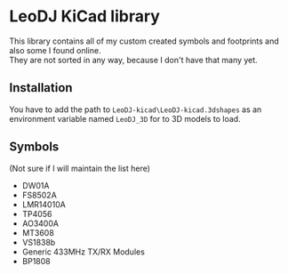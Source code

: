 # LeoDJ KiCad library

This library contains all of my custom created symbols and footprints and also some I found online.  
They are not sorted in any way, because I don't have that many yet.

## Installation
You have to add the path to `LeoDJ-kicad\LeoDJ-kicad.3dshapes` as an environment variable named `LeoDJ_3D` for to 3D models to load.

## Symbols

(Not sure if I will maintain the list here)

- DW01A
- FS8502A
- LMR14010A
- TP4056
- AO3400A
- MT3608
- VS1838b
- Generic 433MHz TX/RX Modules
- BP1808